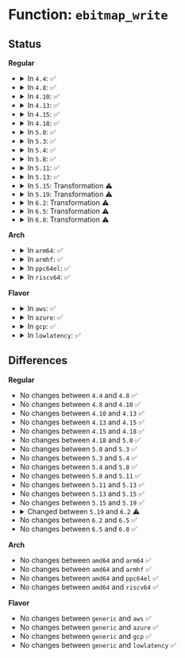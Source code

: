 # Function: <code>ebitmap_write</code>

## Status
<b>Regular</b>
<ul>
<li>
<details>
<summary>In <code>4.4</code>: ✅</summary>

```c
int ebitmap_write(struct ebitmap *e, void *fp);
```

**Collision:** Unique Global

**Inline:** No

**Transformation:** False

**Instances:**

```
In security/selinux/ss/ebitmap.c (ffffffff8134e080)
Location: security/selinux/ss/ebitmap.c:445
Inline: False
Direct callers:
  - security/selinux/ss/policydb.c:role_write
  - security/selinux/ss/policydb.c:role_write
  - security/selinux/ss/policydb.c:mls_write_range_helper
  - security/selinux/ss/policydb.c:mls_write_range_helper
  - security/selinux/ss/policydb.c:mls_write_range_helper
  - security/selinux/ss/policydb.c:user_write
  - security/selinux/ss/policydb.c:user_write
  - security/selinux/ss/policydb.c:sens_write
  - security/selinux/ss/policydb.c:policydb_write
  - security/selinux/ss/policydb.c:policydb_write
  - security/selinux/ss/policydb.c:policydb_write
```
**Symbols:**

```
ffffffff8134e080-ffffffff8134e334: ebitmap_write (STB_GLOBAL)
```
</details>
</li>
<li>
<details>
<summary>In <code>4.8</code>: ✅</summary>

```c
int ebitmap_write(struct ebitmap *e, void *fp);
```

**Collision:** Unique Global

**Inline:** No

**Transformation:** False

**Instances:**

```
In security/selinux/ss/ebitmap.c (ffffffff813840a0)
Location: security/selinux/ss/ebitmap.c:445
Inline: False
Direct callers:
  - security/selinux/ss/policydb.c:policydb_write
  - security/selinux/ss/policydb.c:policydb_write
  - security/selinux/ss/policydb.c:policydb_write
  - security/selinux/ss/policydb.c:user_write
  - security/selinux/ss/policydb.c:user_write
  - security/selinux/ss/policydb.c:role_write
  - security/selinux/ss/policydb.c:role_write
  - security/selinux/ss/policydb.c:sens_write
  - security/selinux/ss/policydb.c:mls_write_range_helper
  - security/selinux/ss/policydb.c:mls_write_range_helper
  - security/selinux/ss/policydb.c:mls_write_range_helper
```
**Symbols:**

```
ffffffff813840a0-ffffffff8138433e: ebitmap_write (STB_GLOBAL)
```
</details>
</li>
<li>
<details>
<summary>In <code>4.10</code>: ✅</summary>

```c
int ebitmap_write(struct ebitmap *e, void *fp);
```

**Collision:** Unique Global

**Inline:** No

**Transformation:** False

**Instances:**

```
In security/selinux/ss/ebitmap.c (ffffffff8139ab30)
Location: security/selinux/ss/ebitmap.c:448
Inline: False
Direct callers:
  - security/selinux/ss/policydb.c:policydb_write
  - security/selinux/ss/policydb.c:policydb_write
  - security/selinux/ss/policydb.c:policydb_write
  - security/selinux/ss/policydb.c:user_write
  - security/selinux/ss/policydb.c:user_write
  - security/selinux/ss/policydb.c:role_write
  - security/selinux/ss/policydb.c:role_write
  - security/selinux/ss/policydb.c:sens_write
  - security/selinux/ss/policydb.c:mls_write_range_helper
  - security/selinux/ss/policydb.c:mls_write_range_helper
  - security/selinux/ss/policydb.c:mls_write_range_helper
```
**Symbols:**

```
ffffffff8139ab30-ffffffff8139adce: ebitmap_write (STB_GLOBAL)
```
</details>
</li>
<li>
<details>
<summary>In <code>4.13</code>: ✅</summary>

```c
int ebitmap_write(struct ebitmap *e, void *fp);
```

**Collision:** Unique Global

**Inline:** No

**Transformation:** False

**Instances:**

```
In security/selinux/ss/ebitmap.c (ffffffff813b11f0)
Location: security/selinux/ss/ebitmap.c:450
Inline: False
Direct callers:
  - security/selinux/ss/policydb.c:policydb_write
  - security/selinux/ss/policydb.c:policydb_write
  - security/selinux/ss/policydb.c:policydb_write
  - security/selinux/ss/policydb.c:user_write
  - security/selinux/ss/policydb.c:role_write
  - security/selinux/ss/policydb.c:role_write
```
**Symbols:**

```
ffffffff813b11f0-ffffffff813b147c: ebitmap_write (STB_GLOBAL)
```
</details>
</li>
<li>
<details>
<summary>In <code>4.15</code>: ✅</summary>

```c
int ebitmap_write(struct ebitmap *e, void *fp);
```

**Collision:** Unique Global

**Inline:** No

**Transformation:** False

**Instances:**

```
In security/selinux/ss/ebitmap.c (ffffffff813d72e0)
Location: security/selinux/ss/ebitmap.c:451
Inline: False
Direct callers:
  - security/selinux/ss/policydb.c:policydb_write
  - security/selinux/ss/policydb.c:policydb_write
  - security/selinux/ss/policydb.c:policydb_write
  - security/selinux/ss/policydb.c:user_write
  - security/selinux/ss/policydb.c:role_write
  - security/selinux/ss/policydb.c:role_write
```
**Symbols:**

```
ffffffff813d72e0-ffffffff813d756c: ebitmap_write (STB_GLOBAL)
```
</details>
</li>
<li>
<details>
<summary>In <code>4.18</code>: ✅</summary>

```c
int ebitmap_write(struct ebitmap *e, void *fp);
```

**Collision:** Unique Global

**Inline:** No

**Transformation:** False

**Instances:**

```
In security/selinux/ss/ebitmap.c (ffffffff814078c0)
Location: security/selinux/ss/ebitmap.c:451
Inline: False
Direct callers:
  - security/selinux/ss/policydb.c:policydb_write
  - security/selinux/ss/policydb.c:policydb_write
  - security/selinux/ss/policydb.c:policydb_write
  - security/selinux/ss/policydb.c:user_write
  - security/selinux/ss/policydb.c:role_write
  - security/selinux/ss/policydb.c:role_write
  - security/selinux/ss/policydb.c:mls_write_range_helper
  - security/selinux/ss/policydb.c:mls_write_range_helper
  - security/selinux/ss/policydb.c:mls_write_range_helper
```
**Symbols:**

```
ffffffff814078c0-ffffffff81407bb2: ebitmap_write (STB_GLOBAL)
```
</details>
</li>
<li>
<details>
<summary>In <code>5.0</code>: ✅</summary>

```c
int ebitmap_write(struct ebitmap *e, void *fp);
```

**Collision:** Unique Global

**Inline:** No

**Transformation:** False

**Instances:**

```
In security/selinux/ss/ebitmap.c (ffffffff81423410)
Location: security/selinux/ss/ebitmap.c:450
Inline: False
Direct callers:
  - security/selinux/ss/policydb.c:policydb_write
  - security/selinux/ss/policydb.c:policydb_write
  - security/selinux/ss/policydb.c:policydb_write
  - security/selinux/ss/policydb.c:user_write
  - security/selinux/ss/policydb.c:role_write
  - security/selinux/ss/policydb.c:role_write
  - security/selinux/ss/policydb.c:mls_write_range_helper
  - security/selinux/ss/policydb.c:mls_write_range_helper
  - security/selinux/ss/policydb.c:mls_write_range_helper
```
**Symbols:**

```
ffffffff81423410-ffffffff81423702: ebitmap_write (STB_GLOBAL)
```
</details>
</li>
<li>
<details>
<summary>In <code>5.3</code>: ✅</summary>

```c
int ebitmap_write(struct ebitmap *e, void *fp);
```

**Collision:** Unique Global

**Inline:** No

**Transformation:** False

**Instances:**

```
In security/selinux/ss/ebitmap.c (ffffffff81450fb0)
Location: security/selinux/ss/ebitmap.c:452
Inline: False
Direct callers:
  - security/selinux/ss/policydb.c:policydb_write
  - security/selinux/ss/policydb.c:policydb_write
  - security/selinux/ss/policydb.c:policydb_write
  - security/selinux/ss/policydb.c:user_write
  - security/selinux/ss/policydb.c:role_write
  - security/selinux/ss/policydb.c:role_write
  - security/selinux/ss/policydb.c:mls_write_range_helper
  - security/selinux/ss/policydb.c:mls_write_range_helper
  - security/selinux/ss/policydb.c:mls_write_range_helper
```
**Symbols:**

```
ffffffff81450fb0-ffffffff8145125a: ebitmap_write (STB_GLOBAL)
```
</details>
</li>
<li>
<details>
<summary>In <code>5.4</code>: ✅</summary>

```c
int ebitmap_write(struct ebitmap *e, void *fp);
```

**Collision:** Unique Global

**Inline:** No

**Transformation:** False

**Instances:**

```
In security/selinux/ss/ebitmap.c (ffffffff8146ad90)
Location: security/selinux/ss/ebitmap.c:452
Inline: False
Direct callers:
  - security/selinux/ss/policydb.c:policydb_write
  - security/selinux/ss/policydb.c:policydb_write
  - security/selinux/ss/policydb.c:policydb_write
  - security/selinux/ss/policydb.c:user_write
  - security/selinux/ss/policydb.c:role_write
  - security/selinux/ss/policydb.c:role_write
  - security/selinux/ss/policydb.c:mls_write_range_helper
  - security/selinux/ss/policydb.c:mls_write_range_helper
  - security/selinux/ss/policydb.c:mls_write_range_helper
```
**Symbols:**

```
ffffffff8146ad90-ffffffff8146b03a: ebitmap_write (STB_GLOBAL)
```
</details>
</li>
<li>
<details>
<summary>In <code>5.8</code>: ✅</summary>

```c
int ebitmap_write(struct ebitmap *e, void *fp);
```

**Collision:** Unique Global

**Inline:** No

**Transformation:** False

**Instances:**

```
In security/selinux/ss/ebitmap.c (ffffffff814bf220)
Location: security/selinux/ss/ebitmap.c:471
Inline: False
Direct callers:
  - security/selinux/ss/policydb.c:policydb_write
  - security/selinux/ss/policydb.c:policydb_write
  - security/selinux/ss/policydb.c:policydb_write
  - security/selinux/ss/policydb.c:filename_write_helper
  - security/selinux/ss/policydb.c:user_write
  - security/selinux/ss/policydb.c:user_write
  - security/selinux/ss/policydb.c:role_write
  - security/selinux/ss/policydb.c:role_write
  - security/selinux/ss/policydb.c:write_cons_helper
  - security/selinux/ss/policydb.c:write_cons_helper
  - security/selinux/ss/policydb.c:write_cons_helper
  - security/selinux/ss/policydb.c:sens_write
  - security/selinux/ss/policydb.c:mls_write_range_helper
  - security/selinux/ss/policydb.c:mls_write_range_helper
  - security/selinux/ss/policydb.c:mls_write_range_helper
```
**Symbols:**

```
ffffffff814bf220-ffffffff814bf4e3: ebitmap_write (STB_GLOBAL)
```
</details>
</li>
<li>
<details>
<summary>In <code>5.11</code>: ✅</summary>

```c
int ebitmap_write(struct ebitmap *e, void *fp);
```

**Collision:** Unique Global

**Inline:** No

**Transformation:** False

**Instances:**

```
In security/selinux/ss/ebitmap.c (ffffffff814dcc40)
Location: security/selinux/ss/ebitmap.c:471
Inline: False
Direct callers:
  - security/selinux/ss/policydb.c:policydb_write
  - security/selinux/ss/policydb.c:policydb_write
  - security/selinux/ss/policydb.c:policydb_write
  - security/selinux/ss/policydb.c:filename_write_helper
  - security/selinux/ss/policydb.c:user_write
  - security/selinux/ss/policydb.c:user_write
  - security/selinux/ss/policydb.c:role_write
  - security/selinux/ss/policydb.c:role_write
  - security/selinux/ss/policydb.c:write_cons_helper
  - security/selinux/ss/policydb.c:write_cons_helper
  - security/selinux/ss/policydb.c:write_cons_helper
  - security/selinux/ss/policydb.c:sens_write
  - security/selinux/ss/policydb.c:mls_write_range_helper
  - security/selinux/ss/policydb.c:mls_write_range_helper
  - security/selinux/ss/policydb.c:mls_write_range_helper
```
**Symbols:**

```
ffffffff814dcc40-ffffffff814dcf03: ebitmap_write (STB_GLOBAL)
```
</details>
</li>
<li>
<details>
<summary>In <code>5.13</code>: ✅</summary>

```c
int ebitmap_write(struct ebitmap *e, void *fp);
```

**Collision:** Unique Global

**Inline:** No

**Transformation:** False

**Instances:**

```
In security/selinux/ss/ebitmap.c (ffffffff814e3580)
Location: security/selinux/ss/ebitmap.c:471
Inline: False
Direct callers:
  - security/selinux/ss/policydb.c:policydb_write
  - security/selinux/ss/policydb.c:policydb_write
  - security/selinux/ss/policydb.c:policydb_write
  - security/selinux/ss/policydb.c:filename_write_helper
  - security/selinux/ss/policydb.c:user_write
  - security/selinux/ss/policydb.c:user_write
  - security/selinux/ss/policydb.c:role_write
  - security/selinux/ss/policydb.c:role_write
  - security/selinux/ss/policydb.c:write_cons_helper
  - security/selinux/ss/policydb.c:write_cons_helper
  - security/selinux/ss/policydb.c:write_cons_helper
  - security/selinux/ss/policydb.c:sens_write
  - security/selinux/ss/policydb.c:mls_write_range_helper
  - security/selinux/ss/policydb.c:mls_write_range_helper
  - security/selinux/ss/policydb.c:mls_write_range_helper
```
**Symbols:**

```
ffffffff814e3580-ffffffff814e3867: ebitmap_write (STB_GLOBAL)
```
</details>
</li>
<li>
<details>
<summary>In <code>5.15</code>: Transformation ⚠️</summary>

```c
int ebitmap_write(struct ebitmap *e, void *fp);
```

**Collision:** Unique Global

**Inline:** No

**Transformation:** True

**Instances:**

```
In security/selinux/ss/ebitmap.c (0)
Location: security/selinux/ss/ebitmap.c:471
Inline: False
Direct callers:
  - security/selinux/ss/policydb.c:policydb_write
  - security/selinux/ss/policydb.c:policydb_write
  - security/selinux/ss/policydb.c:policydb_write
  - security/selinux/ss/policydb.c:filename_write_helper
  - security/selinux/ss/policydb.c:user_write
  - security/selinux/ss/policydb.c:user_write
  - security/selinux/ss/policydb.c:role_write
  - security/selinux/ss/policydb.c:role_write
  - security/selinux/ss/policydb.c:write_cons_helper
  - security/selinux/ss/policydb.c:write_cons_helper
  - security/selinux/ss/policydb.c:write_cons_helper
  - security/selinux/ss/policydb.c:sens_write
  - security/selinux/ss/policydb.c:mls_write_range_helper
  - security/selinux/ss/policydb.c:mls_write_range_helper
  - security/selinux/ss/policydb.c:mls_write_range_helper
```
**Symbols:**

```
ffffffff81cd42da-ffffffff81cd42ff: ebitmap_write.cold (STB_LOCAL)
ffffffff8153c970-ffffffff8153cc5e: ebitmap_write (STB_GLOBAL)
```
</details>
</li>
<li>
<details>
<summary>In <code>5.19</code>: Transformation ⚠️</summary>

```c
int ebitmap_write(struct ebitmap *e, void *fp);
```

**Collision:** Unique Global

**Inline:** No

**Transformation:** True

**Instances:**

```
In security/selinux/ss/ebitmap.c (0)
Location: security/selinux/ss/ebitmap.c:470
Inline: False
Direct callers:
  - security/selinux/ss/policydb.c:policydb_write
  - security/selinux/ss/policydb.c:policydb_write
  - security/selinux/ss/policydb.c:policydb_write
  - security/selinux/ss/policydb.c:filename_write_helper
  - security/selinux/ss/policydb.c:user_write
  - security/selinux/ss/policydb.c:user_write
  - security/selinux/ss/policydb.c:role_write
  - security/selinux/ss/policydb.c:role_write
  - security/selinux/ss/policydb.c:write_cons_helper
  - security/selinux/ss/policydb.c:write_cons_helper
  - security/selinux/ss/policydb.c:write_cons_helper
  - security/selinux/ss/policydb.c:sens_write
  - security/selinux/ss/policydb.c:mls_write_range_helper
  - security/selinux/ss/policydb.c:mls_write_range_helper
```
**Symbols:**

```
ffffffff81e87264-ffffffff81e87289: ebitmap_write.cold (STB_LOCAL)
ffffffff815d42f0-ffffffff815d4654: ebitmap_write (STB_GLOBAL)
```
</details>
</li>
<li>
<details>
<summary>In <code>6.2</code>: Transformation ⚠️</summary>

```c
int ebitmap_write(const struct ebitmap *e, void *fp);
```

**Collision:** Unique Global

**Inline:** No

**Transformation:** True

**Instances:**

```
In security/selinux/ss/ebitmap.c (0)
Location: security/selinux/ss/ebitmap.c:471
Inline: False
Direct callers:
  - security/selinux/ss/policydb.c:policydb_write
  - security/selinux/ss/policydb.c:policydb_write
  - security/selinux/ss/policydb.c:policydb_write
  - security/selinux/ss/policydb.c:filename_write_helper
  - security/selinux/ss/policydb.c:user_write
  - security/selinux/ss/policydb.c:user_write
  - security/selinux/ss/policydb.c:role_write
  - security/selinux/ss/policydb.c:role_write
  - security/selinux/ss/policydb.c:write_cons_helper
  - security/selinux/ss/policydb.c:write_cons_helper
  - security/selinux/ss/policydb.c:write_cons_helper
  - security/selinux/ss/policydb.c:sens_write
  - security/selinux/ss/policydb.c:mls_write_range_helper
  - security/selinux/ss/policydb.c:mls_write_range_helper
```
**Symbols:**

```
ffffffff820739c0-ffffffff820739e5: ebitmap_write.cold (STB_LOCAL)
ffffffff81682430-ffffffff81682760: ebitmap_write (STB_GLOBAL)
```
</details>
</li>
<li>
<details>
<summary>In <code>6.5</code>: Transformation ⚠️</summary>

```c
int ebitmap_write(const struct ebitmap *e, void *fp);
```

**Collision:** Unique Global

**Inline:** No

**Transformation:** True

**Instances:**

```
In security/selinux/ss/ebitmap.c (0)
Location: security/selinux/ss/ebitmap.c:471
Inline: False
Direct callers:
  - security/selinux/ss/policydb.c:policydb_write
  - security/selinux/ss/policydb.c:policydb_write
  - security/selinux/ss/policydb.c:policydb_write
  - security/selinux/ss/policydb.c:filename_write_helper
  - security/selinux/ss/policydb.c:user_write
  - security/selinux/ss/policydb.c:user_write
  - security/selinux/ss/policydb.c:role_write
  - security/selinux/ss/policydb.c:role_write
  - security/selinux/ss/policydb.c:write_cons_helper
  - security/selinux/ss/policydb.c:write_cons_helper
  - security/selinux/ss/policydb.c:write_cons_helper
  - security/selinux/ss/policydb.c:sens_write
  - security/selinux/ss/policydb.c:mls_write_range_helper
  - security/selinux/ss/policydb.c:mls_write_range_helper
```
**Symbols:**

```
ffffffff820f358d-ffffffff820f35b4: ebitmap_write.cold (STB_LOCAL)
ffffffff816ba5b0-ffffffff816ba8d9: ebitmap_write (STB_GLOBAL)
```
</details>
</li>
<li>
<details>
<summary>In <code>6.8</code>: Transformation ⚠️</summary>

```c
int ebitmap_write(const struct ebitmap *e, void *fp);
```

**Collision:** Unique Global

**Inline:** No

**Transformation:** True

**Instances:**

```
In security/selinux/ss/ebitmap.c (0)
Location: security/selinux/ss/ebitmap.c:471
Inline: False
Direct callers:
  - security/selinux/ss/policydb.c:policydb_write
  - security/selinux/ss/policydb.c:policydb_write
  - security/selinux/ss/policydb.c:policydb_write
  - security/selinux/ss/policydb.c:filename_write_helper
  - security/selinux/ss/policydb.c:user_write
  - security/selinux/ss/policydb.c:user_write
  - security/selinux/ss/policydb.c:role_write
  - security/selinux/ss/policydb.c:role_write
  - security/selinux/ss/policydb.c:write_cons_helper
  - security/selinux/ss/policydb.c:write_cons_helper
  - security/selinux/ss/policydb.c:write_cons_helper
  - security/selinux/ss/policydb.c:sens_write
  - security/selinux/ss/policydb.c:mls_write_range_helper
  - security/selinux/ss/policydb.c:mls_write_range_helper
```
**Symbols:**

```
ffffffff821d0771-ffffffff821d0798: ebitmap_write.cold (STB_LOCAL)
ffffffff816f7040-ffffffff816f7369: ebitmap_write (STB_GLOBAL)
```
</details>
</li>
</ul>
<b>Arch</b>
<ul>
<li>
<details>
<summary>In <code>arm64</code>: ✅</summary>

```c
int ebitmap_write(struct ebitmap *e, void *fp);
```

**Collision:** Unique Global

**Inline:** No

**Transformation:** False

**Instances:**

```
In security/selinux/ss/ebitmap.c (ffff800010559b18)
Location: security/selinux/ss/ebitmap.c:452
Inline: False
Direct callers:
  - security/selinux/ss/policydb.c:policydb_write
  - security/selinux/ss/policydb.c:policydb_write
  - security/selinux/ss/policydb.c:policydb_write
  - security/selinux/ss/policydb.c:user_write
  - security/selinux/ss/policydb.c:role_write
  - security/selinux/ss/policydb.c:role_write
  - security/selinux/ss/policydb.c:mls_write_range_helper
  - security/selinux/ss/policydb.c:mls_write_range_helper
  - security/selinux/ss/policydb.c:mls_write_range_helper
```
**Symbols:**

```
ffff800010559b18-ffff800010559dfc: ebitmap_write (STB_GLOBAL)
```
</details>
</li>
<li>
<details>
<summary>In <code>armhf</code>: ✅</summary>

```c
int ebitmap_write(struct ebitmap *e, void *fp);
```

**Collision:** Unique Global

**Inline:** No

**Transformation:** False

**Instances:**

```
In security/selinux/ss/ebitmap.c (c070e350)
Location: security/selinux/ss/ebitmap.c:452
Inline: False
Direct callers:
  - security/selinux/ss/policydb.c:policydb_write
  - security/selinux/ss/policydb.c:policydb_write
  - security/selinux/ss/policydb.c:policydb_write
  - security/selinux/ss/policydb.c:user_write
  - security/selinux/ss/policydb.c:role_write
  - security/selinux/ss/policydb.c:role_write
  - security/selinux/ss/policydb.c:write_cons_helper
  - security/selinux/ss/policydb.c:write_cons_helper
  - security/selinux/ss/policydb.c:write_cons_helper
```
**Symbols:**

```
c070e350-c070e6b0: ebitmap_write (STB_GLOBAL)
```
</details>
</li>
<li>
<details>
<summary>In <code>ppc64el</code>: ✅</summary>

```c
int ebitmap_write(struct ebitmap *e, void *fp);
```

**Collision:** Unique Global

**Inline:** No

**Transformation:** False

**Instances:**

```
In security/selinux/ss/ebitmap.c (c0000000006b7d70)
Location: security/selinux/ss/ebitmap.c:452
Inline: False
Direct callers:
  - security/selinux/ss/policydb.c:policydb_write
  - security/selinux/ss/policydb.c:policydb_write
  - security/selinux/ss/policydb.c:policydb_write
  - security/selinux/ss/policydb.c:user_write
  - security/selinux/ss/policydb.c:role_write
  - security/selinux/ss/policydb.c:role_write
  - security/selinux/ss/policydb.c:mls_write_range_helper
  - security/selinux/ss/policydb.c:mls_write_range_helper
  - security/selinux/ss/policydb.c:mls_write_range_helper
```
**Symbols:**

```
c0000000006b7d70-c0000000006b8184: ebitmap_write (STB_GLOBAL)
```
</details>
</li>
<li>
<details>
<summary>In <code>riscv64</code>: ✅</summary>

```c
int ebitmap_write(struct ebitmap *e, void *fp);
```

**Collision:** Unique Global

**Inline:** No

**Transformation:** False

**Instances:**

```
In security/selinux/ss/ebitmap.c (ffffffe0003b0b68)
Location: security/selinux/ss/ebitmap.c:452
Inline: False
Direct callers:
  - security/selinux/ss/policydb.c:policydb_write
  - security/selinux/ss/policydb.c:policydb_write
  - security/selinux/ss/policydb.c:policydb_write
  - security/selinux/ss/policydb.c:user_write
  - security/selinux/ss/policydb.c:role_write
  - security/selinux/ss/policydb.c:role_write
  - security/selinux/ss/policydb.c:mls_write_range_helper
  - security/selinux/ss/policydb.c:mls_write_range_helper
  - security/selinux/ss/policydb.c:mls_write_range_helper
  - security/selinux/ss/policydb.c:mls_write_level
```
**Symbols:**

```
ffffffe0003b0b68-ffffffe0003b0ee8: ebitmap_write (STB_GLOBAL)
```
</details>
</li>
</ul>
<b>Flavor</b>
<ul>
<li>
<details>
<summary>In <code>aws</code>: ✅</summary>

```c
int ebitmap_write(struct ebitmap *e, void *fp);
```

**Collision:** Unique Global

**Inline:** No

**Transformation:** False

**Instances:**

```
In security/selinux/ss/ebitmap.c (ffffffff81463370)
Location: security/selinux/ss/ebitmap.c:452
Inline: False
Direct callers:
  - security/selinux/ss/policydb.c:policydb_write
  - security/selinux/ss/policydb.c:policydb_write
  - security/selinux/ss/policydb.c:policydb_write
  - security/selinux/ss/policydb.c:user_write
  - security/selinux/ss/policydb.c:role_write
  - security/selinux/ss/policydb.c:role_write
  - security/selinux/ss/policydb.c:mls_write_range_helper
  - security/selinux/ss/policydb.c:mls_write_range_helper
  - security/selinux/ss/policydb.c:mls_write_range_helper
```
**Symbols:**

```
ffffffff81463370-ffffffff8146361a: ebitmap_write (STB_GLOBAL)
```
</details>
</li>
<li>
<details>
<summary>In <code>azure</code>: ✅</summary>

```c
int ebitmap_write(struct ebitmap *e, void *fp);
```

**Collision:** Unique Global

**Inline:** No

**Transformation:** False

**Instances:**

```
In security/selinux/ss/ebitmap.c (ffffffff81453da0)
Location: security/selinux/ss/ebitmap.c:452
Inline: False
Direct callers:
  - security/selinux/ss/policydb.c:policydb_write
  - security/selinux/ss/policydb.c:policydb_write
  - security/selinux/ss/policydb.c:policydb_write
  - security/selinux/ss/policydb.c:user_write
  - security/selinux/ss/policydb.c:role_write
  - security/selinux/ss/policydb.c:role_write
  - security/selinux/ss/policydb.c:mls_write_range_helper
  - security/selinux/ss/policydb.c:mls_write_range_helper
  - security/selinux/ss/policydb.c:mls_write_range_helper
```
**Symbols:**

```
ffffffff81453da0-ffffffff8145404a: ebitmap_write (STB_GLOBAL)
```
</details>
</li>
<li>
<details>
<summary>In <code>gcp</code>: ✅</summary>

```c
int ebitmap_write(struct ebitmap *e, void *fp);
```

**Collision:** Unique Global

**Inline:** No

**Transformation:** False

**Instances:**

```
In security/selinux/ss/ebitmap.c (ffffffff8145f410)
Location: security/selinux/ss/ebitmap.c:452
Inline: False
Direct callers:
  - security/selinux/ss/policydb.c:policydb_write
  - security/selinux/ss/policydb.c:policydb_write
  - security/selinux/ss/policydb.c:policydb_write
  - security/selinux/ss/policydb.c:user_write
  - security/selinux/ss/policydb.c:role_write
  - security/selinux/ss/policydb.c:role_write
  - security/selinux/ss/policydb.c:mls_write_range_helper
  - security/selinux/ss/policydb.c:mls_write_range_helper
  - security/selinux/ss/policydb.c:mls_write_range_helper
```
**Symbols:**

```
ffffffff8145f410-ffffffff8145f6ba: ebitmap_write (STB_GLOBAL)
```
</details>
</li>
<li>
<details>
<summary>In <code>lowlatency</code>: ✅</summary>

```c
int ebitmap_write(struct ebitmap *e, void *fp);
```

**Collision:** Unique Global

**Inline:** No

**Transformation:** False

**Instances:**

```
In security/selinux/ss/ebitmap.c (ffffffff81476c20)
Location: security/selinux/ss/ebitmap.c:452
Inline: False
Direct callers:
  - security/selinux/ss/policydb.c:policydb_write
  - security/selinux/ss/policydb.c:policydb_write
  - security/selinux/ss/policydb.c:policydb_write
  - security/selinux/ss/policydb.c:user_write
  - security/selinux/ss/policydb.c:role_write
  - security/selinux/ss/policydb.c:role_write
  - security/selinux/ss/policydb.c:mls_write_range_helper
  - security/selinux/ss/policydb.c:mls_write_range_helper
  - security/selinux/ss/policydb.c:mls_write_range_helper
```
**Symbols:**

```
ffffffff81476c20-ffffffff81476eca: ebitmap_write (STB_GLOBAL)
```
</details>
</li>
</ul>

## Differences
<b>Regular</b>
<ul>
<li>
No changes between <code>4.4</code> and <code>4.8</code> ✅
</li>
<li>
No changes between <code>4.8</code> and <code>4.10</code> ✅
</li>
<li>
No changes between <code>4.10</code> and <code>4.13</code> ✅
</li>
<li>
No changes between <code>4.13</code> and <code>4.15</code> ✅
</li>
<li>
No changes between <code>4.15</code> and <code>4.18</code> ✅
</li>
<li>
No changes between <code>4.18</code> and <code>5.0</code> ✅
</li>
<li>
No changes between <code>5.0</code> and <code>5.3</code> ✅
</li>
<li>
No changes between <code>5.3</code> and <code>5.4</code> ✅
</li>
<li>
No changes between <code>5.4</code> and <code>5.8</code> ✅
</li>
<li>
No changes between <code>5.8</code> and <code>5.11</code> ✅
</li>
<li>
No changes between <code>5.11</code> and <code>5.13</code> ✅
</li>
<li>
No changes between <code>5.13</code> and <code>5.15</code> ✅
</li>
<li>
No changes between <code>5.15</code> and <code>5.19</code> ✅
</li>
<li>
<details>
<summary>Changed between <code>5.19</code> and <code>6.2</code> ⚠️</summary>
<ul>
<li>
<b>Param type changed. </b>
<code>struct ebitmap *e</code> ➡️ <code>const struct ebitmap *e</code>
</li>
</ul>
</details>
</li>
<li>
No changes between <code>6.2</code> and <code>6.5</code> ✅
</li>
<li>
No changes between <code>6.5</code> and <code>6.8</code> ✅
</li>
</ul>
<b>Arch</b>
<ul>
<li>
No changes between <code>amd64</code> and <code>arm64</code> ✅
</li>
<li>
No changes between <code>amd64</code> and <code>armhf</code> ✅
</li>
<li>
No changes between <code>amd64</code> and <code>ppc64el</code> ✅
</li>
<li>
No changes between <code>amd64</code> and <code>riscv64</code> ✅
</li>
</ul>
<b>Flavor</b>
<ul>
<li>
No changes between <code>generic</code> and <code>aws</code> ✅
</li>
<li>
No changes between <code>generic</code> and <code>azure</code> ✅
</li>
<li>
No changes between <code>generic</code> and <code>gcp</code> ✅
</li>
<li>
No changes between <code>generic</code> and <code>lowlatency</code> ✅
</li>
</ul>
